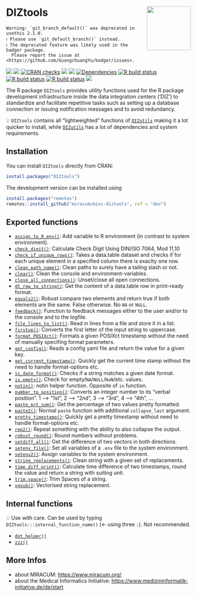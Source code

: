 

<!-- !!! ############################################################ !!! -->

<!-- This page is auto generated from `README.qmd`. -->

<!-- Don't change the .md file manually! -->

<!-- !!! ############################################################ !!! -->

# DIZtools <img src="man/figures/logo.png" align="right" width="120" />

<!-- badges: start -->

    Warning: `git_branch_default()` was deprecated in usethis 2.1.0.
    ℹ Please use `git_default_branch()` instead.
    ℹ The deprecated feature was likely used in the badger package.
      Please report the issue at <https://github.com/GuangchuangYu/badger/issues>.

[![](https://img.shields.io/badge/lifecycle-experimental-orange.svg)](https://lifecycle.r-lib.org/articles/stages.html#experimental)
[![](https://www.r-pkg.org/badges/version/DIZtools)](https://cran.r-project.org/package=DIZtools)
[![CRAN
checks](https://badges.cranchecks.info/worst/DIZtools.svg)](https://cran.r-project.org/web/checks/check_results_DIZtools.html)
[![](http://cranlogs.r-pkg.org/badges/grand-total/DIZtools?color=blue)](https://cran.r-project.org/package=DIZtools)
[![](http://cranlogs.r-pkg.org/badges/last-month/DIZtools?color=blue)](https://cran.r-project.org/package=DIZtools)
[![Dependencies](https://tinyverse.netlify.app/badge/DIZtools)](https://cran.r-project.org/package=DIZtools)
[![R build
status](https://github.com/miracum/misc-diztools/workflows/R%20CMD%20Check%20via%20%7Btic%7D/badge.svg)](https://github.com/miracum/misc-diztools/actions)
[![R build
status](https://github.com/miracum/misc-diztools/workflows/lint/badge.svg)](https://github.com/miracum/misc-diztools/actions)
[![R build
status](https://github.com/miracum/misc-diztools/workflows/test-coverage/badge.svg)](https://github.com/miracum/misc-diztools/actions)
[![](https://codecov.io/gh/https://github.com/miracum/misc-diztools/branch/main/graph/badge.svg)](https://app.codecov.io/gh/https://github.com/miracum/misc-diztools)
<!-- badges: end -->

The R package `DIZtools` provides utility functions used for the R
package development infrastructure inside the data integration centers
(‘DIZ’) to standardize and facilitate repetitive tasks such as setting
up a database connection or issuing notification messages and to avoid
redundancy.

:bulb: `DIZtools` contains all “lightweighted” functions of
[`DIZutils`](https://github.com/miracum/misc-dizutils) making it a lot
quicker to install, while
[`DIZutils`](https://github.com/miracum/misc-dizutils) has a lot of
dependencies and system requirements.

## Installation

You can install `DIZtools` directly from CRAN:

``` r
install.packages("DIZtools")
```

The development version can be installed using

``` r
install.packages("remotes")
remotes::install_github("miracum/misc-diztools", ref = "dev")
```

## Exported functions

- [`assign_to_R_env()`](./R/assign_to_R_env.R): Add variable to R
  environment (in contrast to system environment).
- [`check_digit()`](./R/check_digit.R): Calculate Check Digit Using
  DIN/ISO 7064, Mod 11,10
- [`check_if_unique_rows()`](./R/check_if_unique_rows.R): Takes a
  data.table dataset and checks if for each unique element in a
  specified column there is exaclty one row.
- [`clean_path_name()`](./R/clean_path_name.R): Clean paths to surely
  have a tailing slash or not.
- [`clear()`](./R/clear.R): Clean the console and environment-variables.
- [`close_all_connections()`](./R/close_all_connections.R): Unset/close
  all open connections.
- [`dt_row_to_string()`](./R/dt_row_to_string.R): Get the content of a
  data.table row in print-ready format.
- [`equals2()`](./R/equals2.R): Robust compare two elements and return
  true if both elements are the same. False otherwise. No `NA` or
  `NULL`.
- [`feedback()`](./R/feedback.R): Function to feedback messages either
  to the user and/or to the console and to the logfile.
- [`file_lines_to_list()`](./R/file_lines_to_list.R): Read in lines from
  a file and store it in a list.
- [`firstup()`](./R/firstup.R): Converts the first letter of the input
  string to uppercase.
- [`format_POSIXct()`](./R/format_POSIXct.R): Formats a given POSIXct
  timestamp without the need of manually specifing format parameters.
- [`get_config()`](./R/get_config.R): Reads a config yaml file and
  return the value for a given key.
- [`get_current_timestamp()`](./R/get_current_timestamp.R): Quickly get
  the current time stamp without the need to handle format-options etc.
- [`is_date_format()`](./R/is_date_format.R): Checks if a string matches
  a given date format.
- [`is.empty()`](./R/is.empty.R): Check for empty/`NA`/`NULL`/`NaN`/etc.
  values.
- [`notin()`](./R/notin.R): notin helper function. Opposite of `in`
  function.
- [`number_to_position()`](./R/number_to_position.R): Converts an
  integer number to its “verbal position”. 1 –\> “1st”, 2 –\> “2nd”, 3
  –\> “3rd”, 4 –\> “4th”, …
- [`paste_pct_sum()`](./R/paste_pct_sum.R): Get the percentage of two
  values pretty formatted.
- [`paste2()`](./R/paste2.R): Normal `paste` function with additional
  `collapse_last` argument.
- [`pretty_timestamp()`](./R/pretty_timestamp.R): Quickly get a pretty
  timestamp without need to handle format-options etc.
- [`rep2()`](./R/rep2.R): Repeat something with the ability to also
  collapse the output.
- [`robust_round()`](./R/robust_round.R): Round numbers without
  problems.
- [`setdiff_all()`](./R/setdiff_all.R): Get the difference of two
  vectors in both directions.
- [`setenv_file()`](./R/setenv_file.R): Set all variables of a `.env`
  file to the system environment.
- [`setenv2()`](./R/setenv2.R): Assign variables to the system
  environment.
- [`string_replacements()`](./R/string_replacements.R): Clean string
  with a given set of replacements.
- [`time_diff_print()`](./R/time_diff_print.R): Calculate time
  difference of two timestamps, round the value and return a string with
  suiting unit.
- [`trim.space()`](./R/trim.space.R): Trim Spaces of a string.
- [`vgsub()`](./R/vgsub.R): Vectorised string replacement.

## Internal functions

:bulb: Use with care. Can be used by typing
`DIZtools:::internal_function_name()` (\<- using three `:`). Not
recommended.

- [`dot_helper()`](./R/dot_helper.R)
- [`zzz()`](./R/zzz.R)

## More Infos

- about MIRACUM: <https://www.miracum.org/>
- about the Medical Informatics Initiative:
  <https://www.medizininformatik-initiative.de/de/start>
